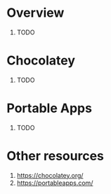 # Overview
1. TODO


# Chocolatey
1. TODO


# Portable Apps
1. TODO


# Other resources
1. https://chocolatey.org/
1. https://portableapps.com/

